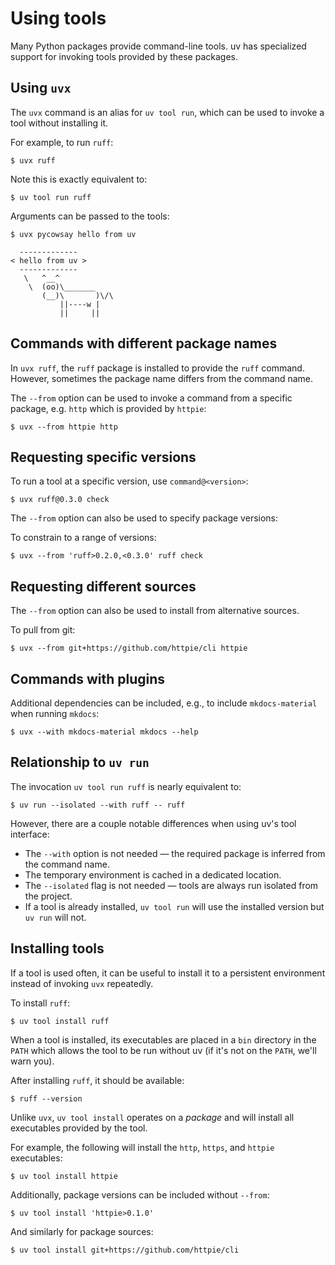 # Using tools

Many Python packages provide command-line tools. uv has specialized support for invoking tools provided by these packages.

## Using `uvx`

The `uvx` command is an alias for `uv tool run`, which can be used to invoke a tool without installing it.

For example, to run `ruff`:

```console
$ uvx ruff
```

Note this is exactly equivalent to:

```console
$ uv tool run ruff
```

Arguments can be passed to the tools:

```console
$ uvx pycowsay hello from uv

  -------------
< hello from uv >
  -------------
   \   ^__^
    \  (oo)\_______
       (__)\       )\/\
           ||----w |
           ||     ||

```

## Commands with different package names

In `uvx ruff`, the `ruff` package is installed to provide the `ruff` command. However, sometimes the package name differs from the command name.

The `--from` option can be used to invoke a command from a specific package, e.g. `http` which is provided by `httpie`:

```console
$ uvx --from httpie http
```

## Requesting specific versions

To run a tool at a specific version, use `command@<version>`:

```console
$ uvx ruff@0.3.0 check
```

The `--from` option can also be used to specify package versions:

To constrain to a range of versions:

```console
$ uvx --from 'ruff>0.2.0,<0.3.0' ruff check
```

## Requesting different sources

The `--from` option can also be used to install from alternative sources.

To pull from git:

```console
$ uvx --from git+https://github.com/httpie/cli httpie
```

## Commands with plugins

Additional dependencies can be included, e.g., to include `mkdocs-material` when running `mkdocs`:

```console
$ uvx --with mkdocs-material mkdocs --help
```

## Relationship to `uv run`

The invocation `uv tool run ruff` is nearly equivalent to:

```console
$ uv run --isolated --with ruff -- ruff
```

However, there are a couple notable differences when using uv's tool interface:

- The `--with` option is not needed — the required package is inferred from the command name.
- The temporary environment is cached in a dedicated location.
- The `--isolated` flag is not needed — tools are always run isolated from the project.
- If a tool is already installed, `uv tool run` will use the installed version but `uv run` will not.

## Installing tools

If a tool is used often, it can be useful to install it to a persistent environment instead of invoking `uvx` repeatedly. 

To install `ruff`:

```console
$ uv tool install ruff
```

When a tool is installed, its executables are placed in a `bin` directory in the `PATH` which allows the tool to be run without uv (if it's not on the `PATH`, we'll warn you).

After installing `ruff`, it should be available:

```console
$ ruff --version
```

Unlike `uvx`, `uv tool install` operates on a _package_ and will install all executables provided by the tool.

For example, the following will install the `http`, `https`, and `httpie` executables:

```console
$ uv tool install httpie
```

Additionally, package versions can be included without `--from`:

```console
$ uv tool install 'httpie>0.1.0'
```

And similarly for package sources:

```console
$ uv tool install git+https://github.com/httpie/cli
```
